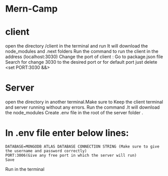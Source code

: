 # Mern-Camp
# client
open the directory /client in the terminal and run <npm install>
It will download the node_modules and .next folders 
Run the command <npm run dev > to run the client in the address (localhost:3030)
Change the port of client  : Go to package.json file
                             Search for <set PORT:3030>
                             change 3030 to the desired port or for default port just delete <set PORT:3030 &&>
                           
                           
# Server
open the directory in another terminal.Make sure to Keep the client terminal and server running without any errors.
Run the command <npm install> .It will download the node_modules 
Create .env file in the root of the server folder .
# In .env file enter below lines:
    DATABASE=MONGODB ATLAS DATABASE CONNECTION STRING (Make sure to give the username and password correctly)
    PORT:3006(Give any free port in which the server will run)
    Save 
Run <npm start> in the terminal 

